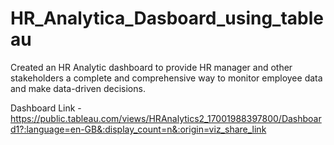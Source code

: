 # HR_Analytica_Dasboard_using_tableau
Created an HR Analytic dashboard to provide HR manager and other stakeholders a complete and comprehensive way to monitor employee data and make data-driven decisions.

Dashboard Link -https://public.tableau.com/views/HRAnalytics2_17001988397800/Dashboard1?:language=en-GB&:display_count=n&:origin=viz_share_link
